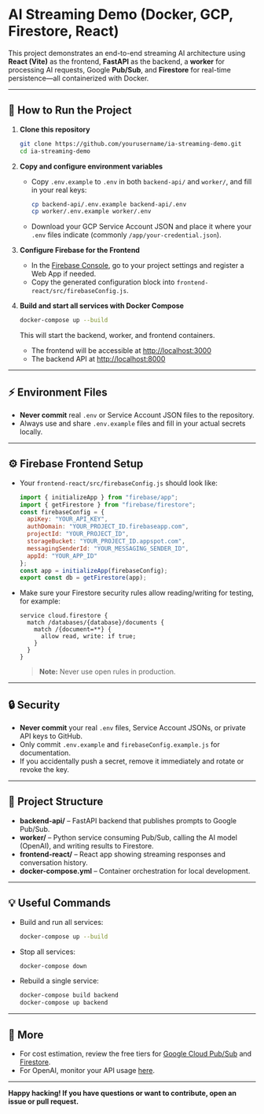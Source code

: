 # AI Streaming Demo (Docker, GCP, Firestore, React)

This project demonstrates an end-to-end streaming AI architecture using **React (Vite)** as the frontend, **FastAPI** as the backend, a **worker** for processing AI requests, Google **Pub/Sub**, and **Firestore** for real-time persistence—all containerized with Docker.

---

## 🚀 How to Run the Project

1. **Clone this repository**
    ```bash
    git clone https://github.com/yourusername/ia-streaming-demo.git
    cd ia-streaming-demo
    ```

2. **Copy and configure environment variables**

    - Copy `.env.example` to `.env` in both `backend-api/` and `worker/`, and fill in your real keys:
      ```bash
      cp backend-api/.env.example backend-api/.env
      cp worker/.env.example worker/.env
      ```

    - Download your GCP Service Account JSON and place it where your `.env` files indicate (commonly `/app/your-credential.json`).

3. **Configure Firebase for the Frontend**

    - In the [Firebase Console](https://console.firebase.google.com/), go to your project settings and register a Web App if needed.
    - Copy the generated configuration block into `frontend-react/src/firebaseConfig.js`.

4. **Build and start all services with Docker Compose**

    ```bash
    docker-compose up --build
    ```

    This will start the backend, worker, and frontend containers.  
    - The frontend will be accessible at [http://localhost:3000](http://localhost:3000)
    - The backend API at [http://localhost:8000](http://localhost:8000)

---

## ⚡ Environment Files

- **Never commit** real `.env` or Service Account JSON files to the repository.
- Always use and share `.env.example` files and fill in your actual secrets locally.

---

## ⚙️ Firebase Frontend Setup

- Your `frontend-react/src/firebaseConfig.js` should look like:

    ```js
    import { initializeApp } from "firebase/app";
    import { getFirestore } from "firebase/firestore";
    const firebaseConfig = {
      apiKey: "YOUR_API_KEY",
      authDomain: "YOUR_PROJECT_ID.firebaseapp.com",
      projectId: "YOUR_PROJECT_ID",
      storageBucket: "YOUR_PROJECT_ID.appspot.com",
      messagingSenderId: "YOUR_MESSAGING_SENDER_ID",
      appId: "YOUR_APP_ID"
    };
    const app = initializeApp(firebaseConfig);
    export const db = getFirestore(app);
    ```

- Make sure your Firestore security rules allow reading/writing for testing, for example:

    ```
    service cloud.firestore {
      match /databases/{database}/documents {
        match /{document=**} {
          allow read, write: if true;
        }
      }
    }
    ```

    > **Note:** Never use open rules in production.

---

## 🔒 Security

- **Never commit** your real `.env` files, Service Account JSONs, or private API keys to GitHub.
- Only commit `.env.example` and `firebaseConfig.example.js` for documentation.
- If you accidentally push a secret, remove it immediately and rotate or revoke the key.

---

## 🧩 Project Structure

- **backend-api/** – FastAPI backend that publishes prompts to Google Pub/Sub.
- **worker/** – Python service consuming Pub/Sub, calling the AI model (OpenAI), and writing results to Firestore.
- **frontend-react/** – React app showing streaming responses and conversation history.
- **docker-compose.yml** – Container orchestration for local development.

---

## 💡 Useful Commands

- Build and run all services:
    ```bash
    docker-compose up --build
    ```
- Stop all services:
    ```bash
    docker-compose down
    ```
- Rebuild a single service:
    ```bash
    docker-compose build backend
    docker-compose up backend
    ```

---

## 📖 More

- For cost estimation, review the free tiers for [Google Cloud Pub/Sub](https://cloud.google.com/pubsub/pricing) and [Firestore](https://firebase.google.com/pricing).
- For OpenAI, monitor your API usage [here](https://platform.openai.com/usage).

---

**Happy hacking! If you have questions or want to contribute, open an issue or pull request.**
